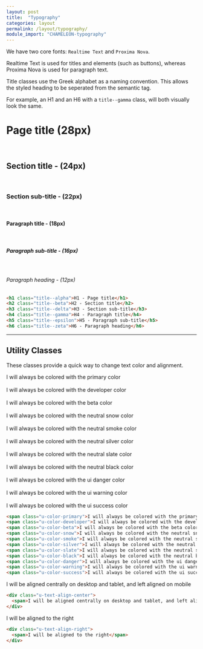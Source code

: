 ```yaml
---
layout: post
title:  "Typography"
categories: layout
permalink: /layout/typography/
module_import: "CHAMELEON-typography"
---
```


We have two core fonts: `Realtime Text` and `Proxima Nova`.

Realtime Text is used for titles and elements (such as buttons), whereas Proxima Nova is used for paragraph text.

Title classes use the Greek alphabet as a naming convention. This allows the styled heading to be seperated from the semantic tag.

For example, an H1 and an H6 with a `title--gamma` class, will both visually look the same.

<div class="pattern">
  <h1 class="title--alpha pattern-item">Page title (28px)</h1>
  <br>
  <h2 class="title--beta pattern-item">Section title - (24px)</h2>
  <br>
  <h3 class="title--gamma pattern-item">Section sub-title - (22px)</h3>
  <br>
  <h4 class="title--delta pattern-item">Paragraph title - (18px)</h4>
  <br>
  <h5 class="title--epsilon pattern-item">Paragraph sub-title - (16px)</h5>
  <br>
  <h6 class="title--zeta pattern-item">Paragraph heading - (12px)</h6>
</div>

``` html
<h1 class="title--alpha">H1 - Page title</h1>
<h2 class="title--beta">H2 - Section title</h2>
<h3 class="title--delta">H3 - Section sub-title</h3>
<h4 class="title--gamma">H4 - Paragraph title</h4>
<h5 class="title--epsilon">H5 - Paragraph sub-title</h5>
<h6 class="title--zeta">H6 - Paragraph heading</h6>
```

* * *

## Utility Classes

These classes provide a quick way to change text color and alignment.

<div class="pattern">
  <span class="u-color-primary">I will always be colored with the primary color</span>
  <br>
  <br>
  <span class="u-color-developer">I will always be colored with the developer color</span>
  <br>
  <br>
  <span class="u-color-beta">I will always be colored with the beta color</span>
  <br>
  <br>
  <span class="u-color-snow">I will always be colored with the neutral snow color</span>
  <br>
  <br>
  <span class="u-color-smoke">I will always be colored with the neutral smoke color</span>
  <br>
  <br>
  <span class="u-color-silver">I will always be colored with the neutral silver color</span>
  <br>
  <br>
  <span class="u-color-slate">I will always be colored with the neutral slate color</span>
  <br>
  <br>
  <span class="u-color-black">I will always be colored with the neutral black color</span>
  <br>
  <br>
  <span class="u-color-danger">I will always be colored with the ui danger color</span>
  <br>
  <br>
  <span class="u-color-warning">I will always be colored with the ui warning color</span>
  <br>
  <br>
  <span class="u-color-success">I will always be colored with the ui success color</span>
</div>

```html
<span class="u-color-primary">I will always be colored with the primary color</span>
<span class="u-color-developer">I will always be colored with the developer color</span>
<span class="u-color-beta">I will always be colored with the beta color</span>
<span class="u-color-snow">I will always be colored with the neutral snow color</span>
<span class="u-color-smoke">I will always be colored with the neutral smoke color</span>
<span class="u-color-silver">I will always be colored with the neutral silver color</span>
<span class="u-color-slate">I will always be colored with the neutral slate color</span>
<span class="u-color-black">I will always be colored with the neutral black color</span>
<span class="u-color-danger">I will always be colored with the ui danger color</span>
<span class="u-color-warning">I will always be colored with the ui warning color</span>
<span class="u-color-success">I will always be colored with the ui success color</span>
```

<div class="pattern u-text-align-center">
  <span>I will be aligned centrally on desktop and tablet, and left aligned on mobile</span>
</div>

```html
<div class="u-text-align-center">
  <span>I will be aligned centrally on desktop and tablet, and left aligned on mobile</span>
</div>
```

<div class="pattern u-text-align-right">
  <span>I will be aligned to the right</span>
</div>

```html
<div class="u-text-align-right">
  <span>I will be aligned to the right</span>
</div>
```
